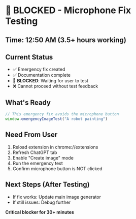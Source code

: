 # 🚧 BLOCKED - Microphone Fix Testing

## Time: 12:50 AM (3.5+ hours working)

## Current Status
- ✅ Emergency fix created
- ✅ Documentation complete  
- 🚧 **BLOCKED**: Waiting for user to test
- ❌ Cannot proceed without test feedback

## What's Ready
```javascript
// This emergency fix avoids the microphone button
window.emergencyImageTest("A robot painting")
```

## Need From User
1. Reload extension in chrome://extensions
2. Refresh ChatGPT tab
3. Enable "Create image" mode
4. Run the emergency test
5. Confirm microphone button is NOT clicked

## Next Steps (After Testing)
- If fix works: Update main image generator
- If still issues: Debug further

**Critical blocker for 30+ minutes**